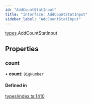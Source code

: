 ```yaml
---
id: "AddCountStatInput"
title: "Interface: AddCountStatInput"
sidebar_label: "AddCountStatInput"
---
```


[types](../../../modules/Types/Types.md).AddCountStatInput

## Properties

### count

• **count**: `BigNumber`

#### Defined in

[types/index.ts:1410](https://github.com/PolymeshAssociation/polymesh-sdk/blob/de58d40fd/src/types/index.ts#L1410)
